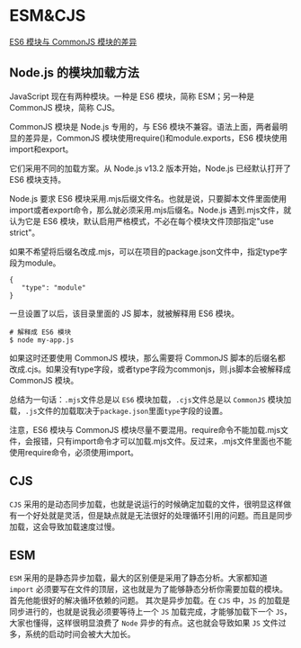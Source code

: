 # ESM&CJS

[ES6 模块与 CommonJS 模块的差异](https://es6.ruanyifeng.com/#docs/module-loader#ES6-%E6%A8%A1%E5%9D%97%E4%B8%8E-CommonJS-%E6%A8%A1%E5%9D%97%E7%9A%84%E5%B7%AE%E5%BC%82)

## Node.js 的模块加载方法

JavaScript 现在有两种模块。一种是 ES6 模块，简称 ESM；另一种是 CommonJS 模块，简称 CJS。

CommonJS 模块是 Node.js 专用的，与 ES6 模块不兼容。语法上面，两者最明显的差异是，CommonJS 模块使用require()和module.exports，ES6 模块使用import和export。

它们采用不同的加载方案。从 Node.js v13.2 版本开始，Node.js 已经默认打开了 ES6 模块支持。

Node.js 要求 ES6 模块采用.mjs后缀文件名。也就是说，只要脚本文件里面使用import或者export命令，那么就必须采用.mjs后缀名。Node.js 遇到.mjs文件，就认为它是 ES6 模块，默认启用严格模式，不必在每个模块文件顶部指定"use strict"。

如果不希望将后缀名改成.mjs，可以在项目的package.json文件中，指定type字段为module。
```
{
   "type": "module"
}
```
一旦设置了以后，该目录里面的 JS 脚本，就被解释用 ES6 模块。
```
# 解释成 ES6 模块
$ node my-app.js
```
如果这时还要使用 CommonJS 模块，那么需要将 CommonJS 脚本的后缀名都改成.cjs。如果没有type字段，或者type字段为commonjs，则.js脚本会被解释成 CommonJS 模块。

总结为一句话：`.mjs`文件总是以 `ES6` 模块加载，`.cjs`文件总是以 `CommonJS` 模块加载，`.js`文件的加载取决于`package.json`里面`type`字段的设置。

注意，ES6 模块与 CommonJS 模块尽量不要混用。require命令不能加载.mjs文件，会报错，只有import命令才可以加载.mjs文件。反过来，.mjs文件里面也不能使用require命令，必须使用import。

## CJS

`CJS` 采用的是动态同步加载，也就是说运行的时候确定加载的文件，很明显这样做有一个好处就是灵活，但是缺点就是无法很好的处理循环引用的问题。而且是同步加载，这会导致加载速度过慢。

## ESM

`ESM` 采用的是静态异步加载，最大的区别便是采用了静态分析。大家都知道 `import` 必须要写在文件的顶层，这也就是为了能够静态分析你需要加载的模块。首先他能很好的解决循环依赖的问题。
其次是异步加载。在 `CJS` 中，`JS` 的加载是同步进行的，也就是说我必须要等待上一个 `JS` 加载完成，才能够加载下一个 `JS`，大家也懂得，这样很明显浪费了 `Node` 异步的有点。这也就会导致如果 `JS` 文件过多，系统的启动时间会被大大加长。